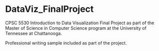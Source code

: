 # DataViz_FinalProject
CPSC 5530 Introduction to Data Visualization Final Project as part of the Master of Science in Computer Science program at the University of Tennessee at Chattanooga. 

Professional writing sample included as part of the project. 
